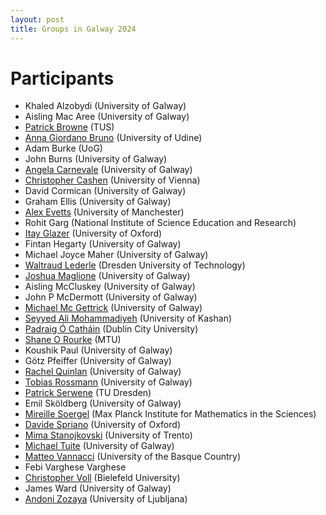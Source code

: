 ```yaml
---
layout: post
title: Groups in Galway 2024
---
```


# Participants

- Khaled Alzobydi (University of Galway)
- Aisling Mac Aree (University of Galway)
- [Patrick Browne](https://www.researchgate.net/profile/Patrick-Browne-12) (TUS)
- [Anna Giordano Bruno](https://users.dimi.uniud.it/~anna.giordanobruno/index.html) (University of Udine)
- Adam Burke (UoG)
- John Burns (University of Galway)
- [Angela Carnevale](https://angelacarnevale.github.io/) (University of Galway)
- [Christopher Cashen](https://www.mat.univie.ac.at/~cashen/) (University of Vienna)
- David Cormican (University of Galway)
- Graham Ellis (University of Galway)
- [Alex Evetts](https://sites.google.com/view/aevetts/home) (University of Manchester)
- Rohit Garg (National Institute of Science Education and Research)
- [Itay Glazer](https://sites.google.com/view/itay-glazer) (University of Oxford)
- Fintan Hegarty (University of Galway)
- Michael Joyce Maher (University of Galway)
- [Waltraud Lederle](https://perso.uclouvain.be/waltraud.lederle/) (Dresden University of Technology)
- [Joshua Maglione](https://joshmaglione.com/) (University of Galway)
- Aisling McCluskey (University of Galway)
- John P McDermott (University of Galway)
- [Michael Mc Gettrick](https://maths.nuigalway.ie/~gettrick/) (University of Galway)
- [Seyyed Ali Mohammadiyeh](https://github.com/BaseMax) (University of Kashan)
- [Padraig Ó Catháin](https://sites.google.com/site/pocathain/) (Dublin City University)
- [Shane O Rourke](https://mathematics.mtu.ie/staff/shane-o_rourke-profile) (MTU)
- Koushik Paul (University of Galway)
- Götz Pfeiffer (University of Galway)
- [Rachel Quinlan](https://www.rkq.ie) (University of Galway)
- [Tobias Rossmann](https://torossmann.github.io/) (University of Galway)
- [Patrick Serwene](https://tu-dresden.de/mn/math/algebra/das-institut/beschaeftigte/patrick-serwene) (TU Dresden)
- Emil Sköldberg (University of Galway)
- [Mireille Soergel](https://soergelm.github.io/) (Max Planck Institute for Mathematics in the Sciences)
- [Davide Spriano](https://www.davidespriano.com/) (University of Oxford)
- [Mima Stanojkovski](https://mima.maths.unitn.it/) (University of Trento)
- [Michael Tuite](https://www.universityofgalway.ie/our-research/people/mathematical-statistical-sciences/michaeltuite/) (University of Galway)
- [Matteo Vannacci](https://sites.google.com/view/matteovannacci/home) (University of the Basque Country)
- Febi Varghese Varghese
- [Christopher Voll](https://www.uni-bielefeld.de/fakultaeten/mathematik/ag/voll/) (Bielefeld University)
- James Ward (University of Galway)
- [Andoni Zozaya](https://sites.google.com/view/andonizozaya/orrialdea) (University of Ljubljana)

